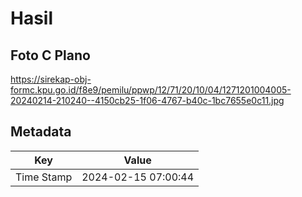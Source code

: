 # Hasil

## Foto C Plano

https://sirekap-obj-formc.kpu.go.id/f8e9/pemilu/ppwp/12/71/20/10/04/1271201004005-20240214-210240--4150cb25-1f06-4767-b40c-1bc7655e0c11.jpg


## Metadata

| Key        | Value               |
| ---------- | ------------------- |
| Time Stamp | 2024-02-15 07:00:44 |



